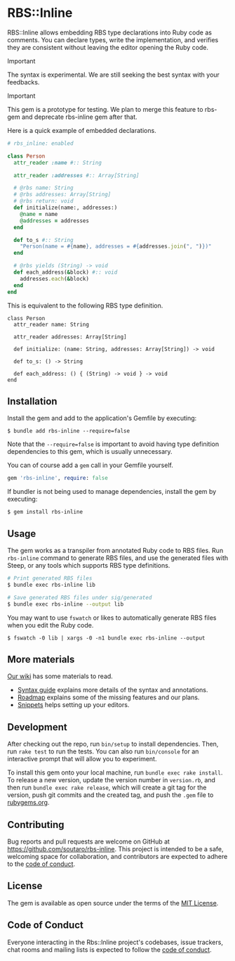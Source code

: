 # RBS::Inline

RBS::Inline allows embedding RBS type declarations into Ruby code as comments. You can declare types, write the implementation, and verifies they are consistent without leaving the editor opening the Ruby code.

> [!IMPORTANT]
> The syntax is experimental. We are still seeking the best syntax with your feedbacks.

> [!IMPORTANT]
> This gem is a prototype for testing. We plan to merge this feature to rbs-gem and deprecate rbs-inline gem after that.

Here is a quick example of embedded declarations.

```rb
# rbs_inline: enabled

class Person
  attr_reader :name #:: String

  attr_reader :addresses #:: Array[String]

  # @rbs name: String
  # @rbs addresses: Array[String]
  # @rbs return: void
  def initialize(name:, addresses:)
    @name = name
    @addresses = addresses
  end

  def to_s #:: String
    "Person(name = #{name}, addresses = #{addresses.join(", ")})"
  end

  # @rbs yields (String) -> void
  def each_address(&block) #:: void
    addresses.each(&block)
  end
end
```

This is equivalent to the following RBS type definition.

```rbs
class Person
  attr_reader name: String

  attr_reader addresses: Array[String]

  def initialize: (name: String, addresses: Array[String]) -> void

  def to_s: () -> String

  def each_address: () { (String) -> void } -> void
end
```

## Installation

Install the gem and add to the application's Gemfile by executing:

    $ bundle add rbs-inline --require=false

Note that the `--require=false` is important to avoid having type definition dependencies to this gem, which is usually unnecessary.

You can of course add a `gem` call in your Gemfile yourself.

```rb
gem 'rbs-inline', require: false
```

If bundler is not being used to manage dependencies, install the gem by executing:

    $ gem install rbs-inline

## Usage

The gem works as a transpiler from annotated Ruby code to RBS files. Run `rbs-inline` command to generate RBS files, and use the generated files with Steep, or any tools which supports RBS type definitions.

```sh
# Print generated RBS files
$ bundle exec rbs-inline lib

# Save generated RBS files under sig/generated
$ bundle exec rbs-inline --output lib
```

You may want to use `fswatch` or likes to automatically generate RBS files when you edit the Ruby code.

    $ fswatch -0 lib | xargs -0 -n1 bundle exec rbs-inline --output

## More materials

[Our wiki](https://github.com/soutaro/rbs-inline/wiki) has some materials to read.

* [Syntax guide](https://github.com/soutaro/rbs-inline/wiki/Syntax-guide) explains more details of the syntax and annotations.
* [Roadmap](https://github.com/soutaro/rbs-inline/wiki/Roadmap) explains some of the missing features and our plans.
* [Snippets](https://github.com/soutaro/rbs-inline/wiki/Snippets) helps setting up your editors.

## Development

After checking out the repo, run `bin/setup` to install dependencies. Then, run `rake test` to run the tests. You can also run `bin/console` for an interactive prompt that will allow you to experiment.

To install this gem onto your local machine, run `bundle exec rake install`. To release a new version, update the version number in `version.rb`, and then run `bundle exec rake release`, which will create a git tag for the version, push git commits and the created tag, and push the `.gem` file to [rubygems.org](https://rubygems.org).

## Contributing

Bug reports and pull requests are welcome on GitHub at https://github.com/soutaro/rbs-inline. This project is intended to be a safe, welcoming space for collaboration, and contributors are expected to adhere to the [code of conduct](https://github.com/soutaro/rbs-inline/blob/main/CODE_OF_CONDUCT.md).

## License

The gem is available as open source under the terms of the [MIT License](https://opensource.org/licenses/MIT).

## Code of Conduct

Everyone interacting in the Rbs::Inline project's codebases, issue trackers, chat rooms and mailing lists is expected to follow the [code of conduct](https://github.com/soutaro/rbs-inline/blob/main/CODE_OF_CONDUCT.md).
